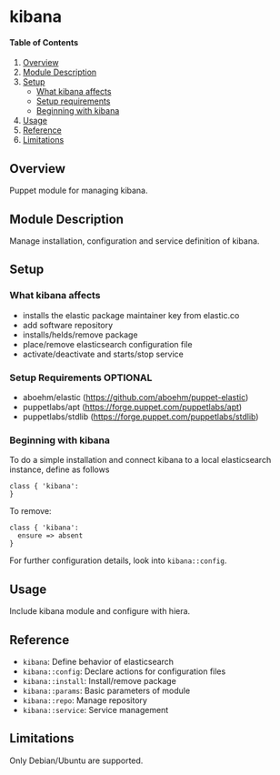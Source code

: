 # kibana

#### Table of Contents

1. [Overview](#overview)
2. [Module Description](#module-description)
3. [Setup](#setup)
    * [What kibana affects](#what-kibana-affects)
    * [Setup requirements](#setup-requirements)
    * [Beginning with kibana](#beginning-with-kibana)
4. [Usage](#usage)
5. [Reference](#reference)
5. [Limitations](#limitations)

## Overview

Puppet module for managing kibana.

## Module Description

Manage installation, configuration and service definition of kibana.

## Setup

### What kibana affects

* installs the elastic package maintainer key from elastic.co
* add software repository
* installs/helds/remove package
* place/remove elasticsearch configuration file
* activate/deactivate and starts/stop service

### Setup Requirements **OPTIONAL**

* aboehm/elastic (https://github.com/aboehm/puppet-elastic)
* puppetlabs/apt (https://forge.puppet.com/puppetlabs/apt)
* puppetlabs/stdlib (https://forge.puppet.com/puppetlabs/stdlib)

### Beginning with kibana

To do a simple installation and connect kibana to a local elasticsearch
instance, define as follows

~~~
class { 'kibana':
}
~~~

To remove:

~~~
class { 'kibana':
  ensure => absent
}
~~~

For further configuration details, look into `kibana::config`.

## Usage

Include kibana module and configure with hiera.

## Reference

* `kibana`: Define behavior of elasticsearch
* `kibana::config`: Declare actions for configuration files
* `kibana::install`: Install/remove package
* `kibana::params`: Basic parameters of module
* `kibana::repo`: Manage repository
* `kibana::service`: Service management

## Limitations

Only Debian/Ubuntu are supported.


